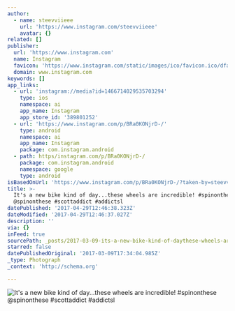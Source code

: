 ```yaml
---
author:
  - name: steevviieee
    url: 'https://www.instagram.com/steevviieee'
    avatar: {}
related: []
publisher:
  url: 'https://www.instagram.com'
  name: Instagram
  favicon: 'https://www.instagram.com/static/images/ico/favicon.ico/dfa85bb1fd63.ico'
  domain: www.instagram.com
keywords: []
app_links:
  - url: 'instagram://media?id=1466714029535703294'
    type: ios
    namespace: ai
    app_name: Instagram
    app_store_id: '389801252'
  - url: 'https://www.instagram.com/p/BRa0KONjrD-/'
    type: android
    namespace: ai
    app_name: Instagram
    package: com.instagram.android
  - path: https/instagram.com/p/BRa0KONjrD-/
    package: com.instagram.android
    namespace: google
    type: android
isBasedOnUrl: 'https://www.instagram.com/p/BRa0KONjrD-/?taken-by=steevviieee'
title: >-
  It's a new bike kind of day...these wheels are incredible! #spinonthese
  @spinonthese #scottaddict #addictsl
datePublished: '2017-04-29T12:46:38.323Z'
dateModified: '2017-04-29T12:46:37.027Z'
description: ''
via: {}
inFeed: true
sourcePath: _posts/2017-03-09-its-a-new-bike-kind-of-daythese-wheels-are-incredible.md
starred: false
datePublishedOriginal: '2017-03-09T17:34:04.985Z'
_type: Photograph
_context: 'http://schema.org'

---
```

![It's a new bike kind of day...these wheels are incredible! #spinonthese @spinonthese #scottaddict #addictsl](https://scontent.cdninstagram.com/t51.2885-15/s640x640/sh0.08/e35/17127006_1859425000997719_2460794945238204416_n.jpg)